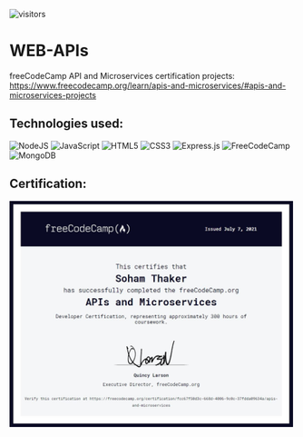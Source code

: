 ![visitors](https://visitor-badge.glitch.me/badge?page_id=sdthaker.visitor-badge)

# WEB-APIs
freeCodeCamp API and Microservices certification projects: https://www.freecodecamp.org/learn/apis-and-microservices/#apis-and-microservices-projects

## Technologies used:

<img alt="NodeJS" src="https://img.shields.io/badge/node.js-%2343853D.svg?style=for-the-badge&logo=node-dot-js&logoColor=white"/> <img alt="JavaScript" src="https://img.shields.io/badge/javascript-%23323330.svg?style=for-the-badge&logo=javascript&logoColor=%23F7DF1E"/> <img alt="HTML5" src="https://img.shields.io/badge/html5-%23E34F26.svg?style=for-the-badge&logo=html5&logoColor=white"/> <img alt="CSS3" src="https://img.shields.io/badge/css3-%231572B6.svg?style=for-the-badge&logo=css3&logoColor=white"/> <img alt="Express.js" src="https://img.shields.io/badge/express.js-%23404d59.svg?style=for-the-badge&logo=express&logoColor=%2361DAFB"/> <img alt="FreeCodeCamp" src="https://img.shields.io/badge/Freecodecamp-%23123.svg?&style=for-the-badge&logo=freecodecamp&logoColor=green"/> <img alt="MongoDB" src ="https://img.shields.io/badge/MongoDB-%234ea94b.svg?style=for-the-badge&logo=mongodb&logoColor=white"/>

## Certification:

<img src="api&ms-cert.jpg" width=500>
